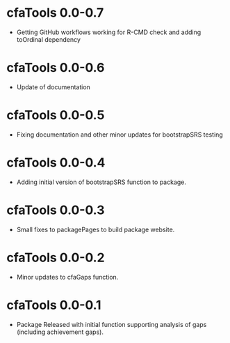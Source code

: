 # cfaTools 0.0-0.7

* Getting GitHub workflows working for R-CMD check and adding toOrdinal dependency 

# cfaTools 0.0-0.6

* Update of documentation 

# cfaTools 0.0-0.5

* Fixing documentation and other minor updates for bootstrapSRS testing

# cfaTools 0.0-0.4

* Adding initial version of bootstrapSRS function to package.

# cfaTools 0.0-0.3

* Small fixes to packagePages to build package website.

# cfaTools 0.0-0.2

* Minor updates to cfaGaps function.

# cfaTools 0.0-0.1

* Package Released with initial function supporting analysis of gaps (including achievement gaps).
